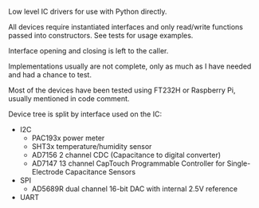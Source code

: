 Low level IC drivers for use with Python directly.

All devices require instantiated interfaces and only read/write functions passed into constructors. See tests for usage examples.

Interface opening and closing is left to the caller.

Implementations usually are not complete, only as much as I have needed and had a chance to test.

Most of the devices have been tested using FT232H or Raspberry Pi, usually mentioned in code comment.

Device tree is split by interface used on the IC:
* I2C
    * PAC193x power meter
    * SHT3x temperature/humidity sensor
    * AD7156 2 channel CDC (Capacitance to digital converter)
    * AD7147 13 channel CapTouch Programmable Controller for Single-Electrode Capacitance Sensors
* SPI
    * AD5689R dual channel 16-bit DAC with internal 2.5V reference
* UART
